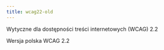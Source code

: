 ```yaml
---
title: wcag22-old
---
```


Wytyczne dla dostępności treści internetowych (WCAG) 2.2

Wersja polska WCAG 2.2
